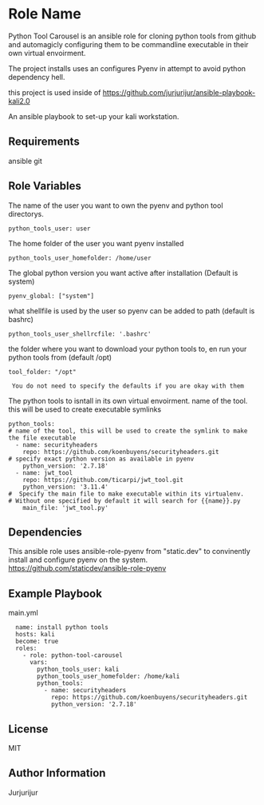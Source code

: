Role Name
=========

Python Tool Carousel is an ansible role for cloning python tools from github and automagicly configuring them to be commandline executable in their own virtual envoirment. 

The project installs uses an configures Pyenv in attempt to avoid python dependency hell. 

this project is used inside of 
https://github.com/jurjurijur/ansible-playbook-kali2.0

An ansible playbook to set-up your kali workstation.

Requirements 
--------------
ansible 
git 

Role Variables
--------------

The name of the user you want to own the pyenv and python tool directorys. 

```python_tools_user: user ```

The home folder of the user you want pyenv installed 

``` python_tools_user_homefolder: /home/user ```

The global python version you want active after installation (Default is system)

```pyenv_global: ["system"] ```

what shellfile is used by the user so pyenv can be added to path (default is bashrc)

```python_tools_user_shellrcfile: '.bashrc' ```

the folder where you want to download your python tools to, en run your python tools from (default /opt)

``` tool_folder: "/opt" ```

``` You do not need to specify the defaults if you are okay with them```

The python tools to isntall in its own virtual envoirment.
  name of the tool. this will be used to create executable symlinks
  
```
python_tools:
# name of the tool, this will be used to create the symlink to make the file executable
  - name: securityheaders
    repo: https://github.com/koenbuyens/securityheaders.git
# specify exact python version as available in pyenv
    python_version: '2.7.18'
  - name: jwt_tool 
    repo: https://github.com/ticarpi/jwt_tool.git  
    python_version: '3.11.4'
#  Specify the main file to make executable within its virtualenv.
# Without one specified by default it will search for {{name}}.py
    main_file: 'jwt_tool.py'

```


Dependencies
------------


This ansible role uses ansible-role-pyenv from "static.dev" to convinently install and configure pyenv on the system. https://github.com/staticdev/ansible-role-pyenv


Example Playbook
----------------
main.yml
```
  name: install python tools 
  hosts: kali
  become: true
  roles:
    - role: python-tool-carousel
      vars:
        python_tools_user: kali
        python_tools_user_homefolder: /home/kali
        python_tools:
          - name: securityheaders
            repo: https://github.com/koenbuyens/securityheaders.git
            python_version: '2.7.18'

```
        
                                                  

License
-------

MIT

Author Information
------------------

Jurjurijur

